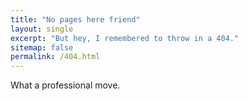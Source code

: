 ```yaml
---
title: "No pages here friend"
layout: single
excerpt: "But hey, I remembered to throw in a 404."
sitemap: false
permalink: /404.html
---
```


What a professional move.

<script type="text/javascript">
  var GOOG_FIXURL_LANG = 'en';
  var GOOG_FIXURL_SITE = '{{ site.url }}'
</script>
<script type="text/javascript">
  src="//linkhelp.clients.google.com/tbproxy/lh/wm/fixurl.js"
</script>
